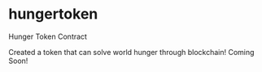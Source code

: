 # hungertoken
Hunger Token Contract

Created a token that can solve world hunger through blockchain!
Coming Soon!
